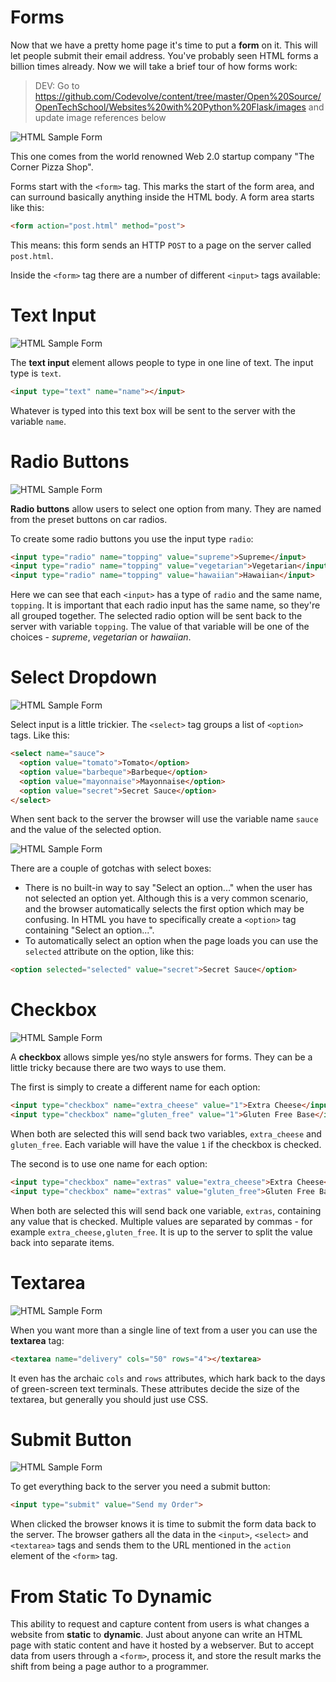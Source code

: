 # Forms

Now that we have a pretty home page it's time to put a **form** on it. This will let people submit their email address. You've probably seen HTML forms a billion times already. Now we will take a brief tour of how forms work:

> DEV: Go to https://github.com/Codevolve/content/tree/master/Open%20Source/OpenTechSchool/Websites%20with%20Python%20Flask/images and update image references below

![HTML Sample Form](images/sample_web_form.png)

This one comes from the world renowned Web 2.0 startup company "The Corner Pizza Shop".

Forms start with the `<form>` tag. This marks the start of the form area, and can surround basically anything inside the HTML body. A form area starts like this:

```html
<form action="post.html" method="post">
```

This means: this form sends an HTTP `POST` to a page on the server called `post.html`.

Inside the `<form>` tag there are a number of different `<input>` tags available:

# Text Input

![HTML Sample Form](images/form-input.png)

The **text input** element allows people to type in one line of text. The input type is `text`.

```html
<input type="text" name="name"></input>
```

Whatever is typed into this text box will be sent to the server with the variable `name`.

# Radio Buttons

![HTML Sample Form](images/form-radio.png)

**Radio buttons** allow users to select one option from many. They are named from the preset buttons on car radios.

To create some radio buttons you use the input type `radio`:

```html
<input type="radio" name="topping" value="supreme">Supreme</input>
<input type="radio" name="topping" value="vegetarian">Vegetarian</input>
<input type="radio" name="topping" value="hawaiian">Hawaiian</input>
```

Here we can see that each `<input>` has a type of `radio` and the same name, `topping`. It is important that each radio input has the same name, so they're all grouped together. The selected radio option will be sent back to the server with variable `topping`. The value of that variable will be one of the choices - _supreme_, _vegetarian_ or _hawaiian_.

# Select Dropdown

![HTML Sample Form](images/form-select.png)

Select input is a little trickier. The `<select>` tag groups a list of `<option>` tags. Like this:

```html
<select name="sauce">
  <option value="tomato">Tomato</option>
  <option value="barbeque">Barbeque</option>
  <option value="mayonnaise">Mayonnaise</option>
  <option value="secret">Secret Sauce</option>
</select>
```

When sent back to the server the browser will use the variable name `sauce` and the value of the selected option.

![HTML Sample Form](images/form-dropdown.png)

There are a couple of gotchas with select boxes:

* There is no built-in way to say "Select an option..." when the user has not selected an option yet. Although this is a very common scenario, and the browser automatically selects the first option which may be confusing. In HTML you have to specifically create a `<option>` tag containing "Select an option...".
* To automatically select an option when the page loads you can use the `selected` attribute on the option, like this:

```html
<option selected="selected" value="secret">Secret Sauce</option>
```

# Checkbox

![HTML Sample Form](images/form-checkbox.png)

A **checkbox** allows simple yes/no style answers for forms. They can be a little tricky because there are two ways to use them.

The first is simply to create a different name for each option:

```html
<input type="checkbox" name="extra_cheese" value="1">Extra Cheese</input>
<input type="checkbox" name="gluten_free" value="1">Gluten Free Base</input>
```

When both are selected this will send back two variables, `extra_cheese` and `gluten_free`. Each variable will have the value `1` if the checkbox is checked.

The second is to use one name for each option:

```html
<input type="checkbox" name="extras" value="extra_cheese">Extra Cheese</input>
<input type="checkbox" name="extras" value="gluten_free">Gluten Free Base</input>
```

When both are selected this will send back one variable, `extras`, containing any value that is checked. Multiple values are separated by commas - for example `extra_cheese,gluten_free`. It is up to the server to split the value back into separate items.

# Textarea

![HTML Sample Form](images/form-textarea.png)

When you want more than a single line of text from a user you can use the **textarea** tag:

```html
<textarea name="delivery" cols="50" rows="4"></textarea>
```

It even has the archaic `cols` and `rows` attributes, which hark back to the days of green-screen text terminals. These attributes decide the size of the textarea, but generally you should just use CSS.

# Submit Button

![HTML Sample Form](images/form-submit.png)

To get everything back to the server you need a submit button:

```html
<input type="submit" value="Send my Order">
```

When clicked the browser knows it is time to submit the form data back to the server. The browser gathers all the data in the `<input>`, `<select>` and `<textarea>` tags and sends them to the URL mentioned in the `action` element of the `<form>` tag.

# From Static To Dynamic

This ability to request and capture content from users is what changes a website from **static** to **dynamic**. Just about anyone can write an HTML page with static content and have it hosted by a webserver. But to accept data from users through a `<form>`, process it, and store the result marks the shift from being a page author to a programmer.
